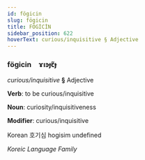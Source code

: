 ```yaml
---
id: fögicin
slug: fögicin
title: FÖGİCİN
sidebar_position: 622
hoverText: curious/inquisitive § Adjective
---
```


### fögicin&emsp;<span kind="abugida">ɤıꜿɟꞇ̃ɟ</span>

*curious/inquisitive* **§** Adjective

**Verb**: to be curious/inquisitive

**Noun**: curiosity/inquisitiveness

**Modifier**: curious/inquisitive

Korean 호기심 hogisim undefined

*Koreic Language Family*